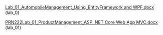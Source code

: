 
[Lab_01_AutomobileManagement_Using_EntityFramework and WPF.docx](https://github.com/user-attachments/files/20350109/Lab_01_AutomobileManagement_Using_EntityFramework.and.WPF.docx) (lab_0)

[PRN222Lab_01_ProductManagement_ASP. NET Core Web App MVC.docx](https://github.com/user-attachments/files/20734909/PRN222Lab_01_ProductManagement_ASP.NET.Core.Web.App.MVC.docx) (lab_01)
